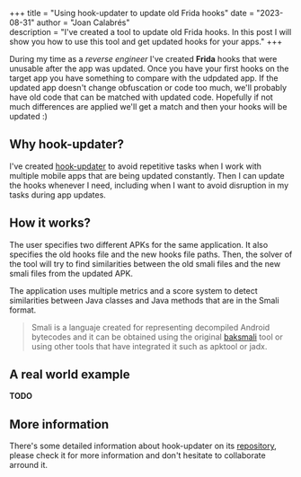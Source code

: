 +++ 
title = "Using hook-updater to update old Frida hooks" 
date = "2023-08-31" 
author = "Joan Calabrés"  
description = "I've created a tool to update old Frida hooks. In this post I will show you how to use this tool and get updated hooks for your apps." 
+++

During my time as a *reverse engineer* I've created **Frida** hooks that were unusable after the app was updated. Once you have your first hooks on the target app you have something to compare with the udpdated app. If the updated app doesn't change obfuscation or code too much, we'll probably have old code that can be matched with updated code. Hopefully if not much differences are applied we'll get a match and then your hooks will be updated :)

## Why hook-updater?

I've created [hook-updater](https://github.com/jcalabres/hook-updater) to avoid repetitive tasks when I work with multiple mobile apps that are being updated constantly. Then I can update the hooks whenever I need, including when I want to avoid disruption in my tasks during app updates. 

## How it works?

The user specifies two different APKs for the same application. It also specifies the old hooks file and the new hooks file paths. Then, the solver of the tool will try to find similarities between the old smali files and the new smali files from the updated APK. 

The application uses multiple metrics and a score system to detect similarities between Java classes and Java methods that are in the Smali format.

>Smali is a languaje created for representing decompiled Android bytecodes and it can be obtained using the original [baksmali](https://github.com/JesusFreke/smali) tool or using other tools that have integrated it such as apktool or jadx.

## A real world example

**TODO**

## More information

There's some detailed information about hook-updater on its [repository](https://github.com/jcalabres/hook-updater), please check it for more information and don't hesitate to collaborate arround it.